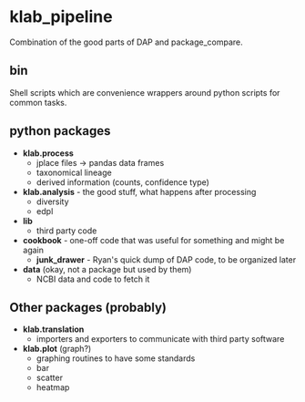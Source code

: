 # klab_pipeline
Combination of the good parts of DAP and package_compare.

## bin
Shell scripts which are convenience wrappers around python scripts for common tasks.

## python packages
 * **klab.process**
    - jplace files -> pandas data frames
    - taxonomical lineage
    - derived information (counts, confidence type)
 * **klab.analysis** - the good stuff, what happens after processing
    - diversity
    - edpl 
 * **lib**
    - third party code    
 * **cookbook** - one-off code that was useful for something and might be again
    - **junk_drawer** - Ryan's quick dump of DAP code, to be organized later
 * **data** (okay, not a package but used by them)
    - NCBI data and code to fetch it
 

## Other packages (probably)
 * **klab.translation**
    - importers and exporters to communicate with third party software
 * **klab.plot** (graph?)
    - graphing routines to have some standards
    - bar
    - scatter
    - heatmap
